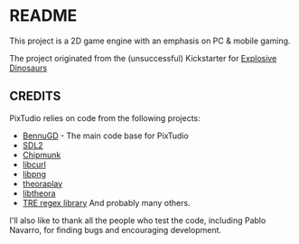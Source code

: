 # README #

This project is a 2D game engine with an emphasis on PC & mobile gaming.

The project originated from the (unsuccessful) Kickstarter for [Explosive Dinosaurs](https://www.kickstarter.com/projects/rawrlab/explosive-dinosaurs-minigames-dinosaurs-and-explos)

## CREDITS ##
PixTudio relies on code from the following projects:
* [BennuGD](http://www.bennugd.org) - The main code base for PixTudio
* [SDL2](https://libsdl.org/)
* [Chipmunk](https://chipmunk-physics.net/)
* [libcurl](http://curl.haxx.se/)
* [libpng](http://www.libpng.org/pub/png/libpng.html)
* [theoraplay](https://www.icculus.org/theoraplay/)
* [libtheora](https://www.theora.org/doc/libtheora-1.0/)
* [TRE regex library](http://laurikari.net/tre/)
And probably many others.

I'll also like to thank all the people who test the code, including Pablo Navarro, for finding bugs and encouraging development.
